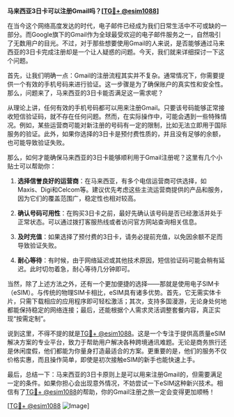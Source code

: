 **马来西亚3日卡可以注册Gmail吗？[[TG💪+ @esim1088](https://t.me/s/esim1088)]**

在当今这个网络高度发达的时代，电子邮件已经成为我们日常生活中不可或缺的一部分。而Google旗下的Gmail作为全球最受欢迎的电子邮件服务之一，自然吸引了无数用户的目光。不过，对于那些想要使用Gmail的人来说，是否能够通过马来西亚的3日卡完成注册却是一个让人疑惑的问题。今天，我们就来详细探讨一下这个问题。

首先，让我们明确一点：Gmail的注册流程其实并不复杂。通常情况下，你需要提供一个有效的手机号码来进行验证。这一步骤是为了确保账户的真实性和安全性。那么，问题来了，马来西亚的3日卡能否满足这一需求呢？

从理论上讲，任何有效的手机号码都可以用来注册Gmail。只要该号码能够正常接收短信验证码，就不存在任何问题。然而，在实际操作中，可能会遇到一些特殊情况。例如，某些运营商可能对新注册的号码有一定的限制，比如无法立即用于国际服务的验证。此外，如果你选择的3日卡是预付费性质的，并且没有足够的余额，也可能导致验证失败。

那么，如何才能确保马来西亚的3日卡能够顺利用于Gmail注册呢？这里有几个小贴士可以帮助你：

1. **选择信誉良好的运营商**：在马来西亚，有多个电信运营商可供选择，如Maxis、Digi和Celcom等。建议优先考虑这些主流运营商提供的产品和服务，因为它们的覆盖范围广，稳定性也相对较高。

2. **确认号码可用性**：在购买3日卡之前，最好先确认该号码是否已经激活并处于正常状态。可以通过拨打客服热线或者访问官方网站查询相关信息。

3. **及时充值**：如果选择了预付费的3日卡，请务必提前充值，以免因余额不足而导致验证失败。

4. **耐心等待**：有时候，由于网络延迟或其他技术原因，短信验证码可能会稍有延迟。此时切勿着急，耐心等待几分钟即可。

当然，除了上述方法之外，还有一个更加便捷的选择——那就是使用电子SIM卡（eSIM）。与传统的物理SIM卡相比，eSIM具有诸多优势。首先，它无需实体卡片，只需下载相应的应用程序即可轻松激活；其次，支持多国漫游，无论身处何地都能保持稳定的网络连接；最后，还能根据个人需求灵活调整套餐内容，真正实现“按需定制”。

说到这里，不得不提的就是[TG💪+ @esim1088](https://t.me/s/esim1088)。这是一个专注于提供高质量eSIM解决方案的专业平台，致力于帮助用户解决各种跨境通讯难题。无论是商务旅行还是休闲度假，他们都能为你量身打造最适合的方案。更重要的是，他们的服务不仅价格实惠，而且操作简单，即使是初次接触eSIM的新手也能快速上手。

最后，总结一下：马来西亚的3日卡原则上是可以用来注册Gmail的，但需要满足一定的条件。如果你担心会出现意外情况，不妨尝试一下eSIM这种新兴技术。相信有了[TG💪+ @esim1088](https://t.me/s/esim1088)的帮助，你的Gmail注册之旅一定会变得更加顺畅！

[[TG💪+ @esim1088](https://t.me/s/esim1088) ![Image](https://i.postimg.cc/4NQfJmqS/Snipaste-2025-05-13-00-14-12.png)]